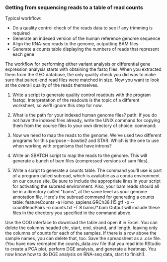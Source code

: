 ### Getting from sequencing reads to a table of read counts
Typical workflow:
+ Do a quality control check of the reads data to see if any trimming is required
+	Generate an indexed version of the human reference genome sequence
+	Align the RNA-seq reads to the genome, outputting BAM files
+	Generate a counts table displaying the numbers of reads that represent each gene

The workflow for performing either variant analysis or differential gene expression analysis  starts with obtaining the fastq files. When you extracted them from the GEO database, the only quality check you did was to make sure that paired-end read files were matched in size. Now you want to look at the overall quality of the reads themselves.
1. Write a script to generate quality control readouts with the program fastqc. Interpretation of the readouts is the topic of a different worksheet, so we'll ignore this step for now.







2.  What is the path for your indexed human genome files?
path:
If you do not have the indexed files already, write the UNIX command for copying them from the course files to your own directory of choice:
command:

3.  Now we need to map the reads to the genome. We've used two different programs for this purpose – bowtie2 and STAR. Which is the one to use when working with organisms that have introns?

4.  Write an SBATCH script to map the reads to the genome. This will generate a bunch of bam files (compressed versions of sam files).







5. Write a script to generate a counts table. The command you'll use is part of a program called subread, which is available as a conda environment on our course site. Be sure to include the appropriate lines in your script for activating the subread environment. Also, your bam reads should all be in a directory called "bams", at the same level as your genome annotation file. Here's the subread command for generating a counts table:
featureCounts -a Homo_sapiens.GRCh38.115.gtf -p --countReadPairs -o counts.txt -T 8 bams/*.bam
Output will include these files in the directory you specified in the command above. 
 
Use the OOD interface to download the table and open it in Excel. You can delete the columns headed chr, start, end, strand, and length, leaving only the columns of counts for each of the samples. If there is a row above the sample names, you can delete that, too. 
Save the spreadsheet as a .csv file. (You have now recreated the counts_data.csv file that you read into RStudio to create a PCA plot, perform DGE analysis, and generate a heatmap. You now know how to do DGE analysis on RNA-seq data, start to finish!).



